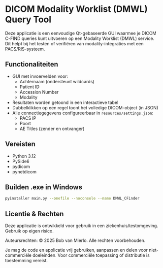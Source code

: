 # DICOM Modality Worklist (DMWL) Query Tool

Deze applicatie is een eenvoudige Qt-gebaseerde GUI waarmee je DICOM C-FIND queries kunt uitvoeren op een Modality Worklist (DMWL) service. Dit helpt bij het testen of verifiëren van modality-integraties met een PACS/RIS-systeem.

## Functionaliteiten

- GUI met invoervelden voor:
  - Achternaam (ondersteunt wildcards)
  - Patient ID
  - Accession Number
  - Modality
- Resultaten worden getoond in een interactieve tabel
- Dubbelklikken op een regel toont het volledige DICOM-object (in JSON)
- Alle connectiegegevens configureerbaar in `resources/settings.json`:
  - PACS IP
  - Poort
  - AE Titles (zender en ontvanger)

## Vereisten

- Python 3.12
- PySide6
- pydicom
- pynetdicom

## Builden .exe in Windows

```bash
pyinstaller main.py --onefile --noconsole --name DMWL_CFinder
```

## Licentie & Rechten
Deze applicatie is ontwikkeld voor gebruik in een ziekenhuis/testomgeving. Gebruik op eigen risico.

Auteursrechten:
© 2025 Bob van Mierlo. Alle rechten voorbehouden.

Je mag de code en applicatie vrij gebruiken, aanpassen en delen voor niet-commerciële doeleinden. Voor commerciële toepassing of distributie is toestemming vereist.
